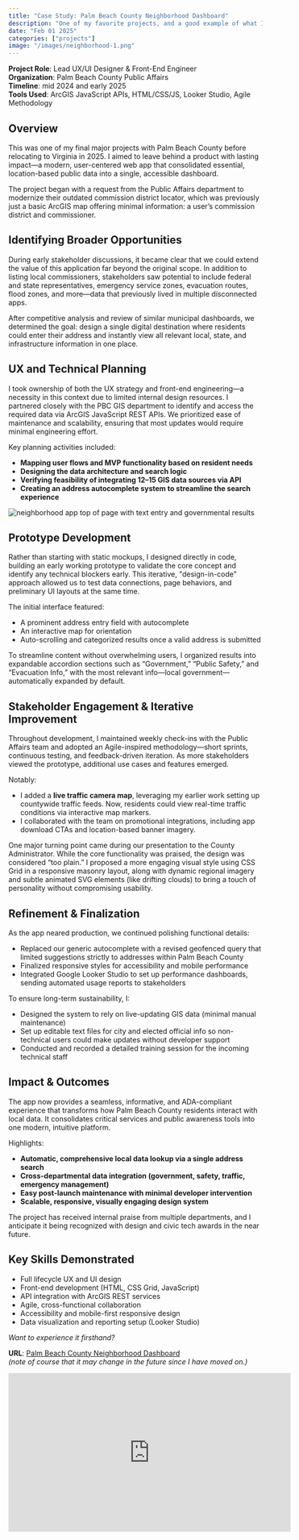 ```yaml
---
title: "Case Study: Palm Beach County Neighborhood Dashboard"
description: "One of my favorite projects, and a good example of what I can do with a bit more artistic freedom. This is a one-stop dashboard for address-specific information using a lot of the ArcGIS javascript API. It shows government representatives (federal, state, and local), voting precinct locations, police and fire departments, emergency management status, evacuation zones, flood zones, school districts and representatives, current land use, permitting authorities, and water service providers, all specific to the user's address. It also provides 40+ live traffic cam feeds laid out across the county map."
date: "Feb 01 2025"
categories: ["projects"]
image: "/images/neighborhood-1.png"
---
```


**Project Role**: Lead UX/UI Designer & Front-End Engineer  
**Organization**: Palm Beach County Public Affairs  
**Timeline**: mid 2024 and early 2025  
**Tools Used**: ArcGIS JavaScript APIs, HTML/CSS/JS, Looker Studio, Agile Methodology

## **Overview**

This was one of my final major projects with Palm Beach County before relocating to Virginia in 2025. I aimed to leave behind a product with lasting impact—a modern, user-centered web app that consolidated essential, location-based public data into a single, accessible dashboard.

The project began with a request from the Public Affairs department to modernize their outdated commission district locator, which was previously just a basic ArcGIS map offering minimal information: a user’s commission district and commissioner.

## **Identifying Broader Opportunities**

During early stakeholder discussions, it became clear that we could extend the value of this application far beyond the original scope. In addition to listing local commissioners, stakeholders saw potential to include federal and state representatives, emergency service zones, evacuation routes, flood zones, and more—data that previously lived in multiple disconnected apps.

After competitive analysis and review of similar municipal dashboards, we determined the goal: design a single digital destination where residents could enter their address and instantly view all relevant local, state, and infrastructure information in one place.

## **UX and Technical Planning**

I took ownership of both the UX strategy and front-end engineering—a necessity in this context due to limited internal design resources. I partnered closely with the PBC GIS department to identify and access the required data via ArcGIS JavaScript REST APIs. We prioritized ease of maintenance and scalability, ensuring that most updates would require minimal engineering effort.

Key planning activities included:

- **Mapping user flows and MVP functionality based on resident needs**
- **Designing the data architecture and search logic**
- **Verifying feasibility of integrating 12–15 GIS data sources via API**
- **Creating an address autocomplete system to streamline the search experience**

![neighborhood app top of page with text entry and governmental results](/images/neighborhood-1.png)

## **Prototype Development**

Rather than starting with static mockups, I designed directly in code, building an early working prototype to validate the core concept and identify any technical blockers early. This iterative, "design-in-code" approach allowed us to test data connections, page behaviors, and preliminary UI layouts at the same time.

The initial interface featured:

- A prominent address entry field with autocomplete
- An interactive map for orientation
- Auto-scrolling and categorized results once a valid address is submitted

To streamline content without overwhelming users, I organized results into expandable accordion sections such as “Government,” “Public Safety,” and “Evacuation Info,” with the most relevant info—local government—automatically expanded by default.

## **Stakeholder Engagement & Iterative Improvement**

Throughout development, I maintained weekly check-ins with the Public Affairs team and adopted an Agile-inspired methodology—short sprints, continuous testing, and feedback-driven iteration. As more stakeholders viewed the prototype, additional use cases and features emerged.

Notably:

- I added a **live traffic camera map**, leveraging my earlier work setting up countywide traffic feeds. Now, residents could view real-time traffic conditions via interactive map markers.
- I collaborated with the team on promotional integrations, including app download CTAs and location-based banner imagery.

One major turning point came during our presentation to the County Administrator. While the core functionality was praised, the design was considered “too plain.” I proposed a more engaging visual style using CSS Grid in a responsive masonry layout, along with dynamic regional imagery and subtle animated SVG elements (like drifting clouds) to bring a touch of personality without compromising usability.

## **Refinement & Finalization**

As the app neared production, we continued polishing functional details:

- Replaced our generic autocomplete with a revised geofenced query that limited suggestions strictly to addresses within Palm Beach County
- Finalized responsive styles for accessibility and mobile performance
- Integrated Google Looker Studio to set up performance dashboards, sending automated usage reports to stakeholders

To ensure long-term sustainability, I:

- Designed the system to rely on live-updating GIS data (minimal manual maintenance)
- Set up editable text files for city and elected official info so non-technical users could make updates without developer support
- Conducted and recorded a detailed training session for the incoming technical staff

## **Impact & Outcomes**

The app now provides a seamless, informative, and ADA-compliant experience that transforms how Palm Beach County residents interact with local data. It consolidates critical services and public awareness tools into one modern, intuitive platform.

Highlights:

- **Automatic, comprehensive local data lookup via a single address search**
- **Cross-departmental data integration (government, safety, traffic, emergency management)**
- **Easy post-launch maintenance with minimal developer intervention**
- **Scalable, responsive, visually engaging design system**

The project has received internal praise from multiple departments, and I anticipate it being recognized with design and civic tech awards in the near future.

## **Key Skills Demonstrated**

- Full lifecycle UX and UI design
- Front-end development (HTML, CSS Grid, JavaScript)
- API integration with ArcGIS REST services
- Agile, cross-functional collaboration
- Accessibility and mobile-first responsive design
- Data visualization and reporting setup (Looker Studio)

_Want to experience it firsthand?_

**URL**: [Palm Beach County Neighborhood Dashboard](https://pbc.gov/neighborhood)  
_(note of course that it may change in the future since I have moved on.)_

<div class="video-wrapper">
    <iframe class="w-full aspect-video rounded-lg" width="560" height="315" src="https://www.youtube.com/embed/TQfhnchHmQs?si=3hFMVzLi1vIQyoGs?rel=0" title="YouTube video player" frameborder="0" allow="accelerometer; autoplay; clipboard-write; encrypted-media; gyroscope; picture-in-picture; web-share" referrerpolicy="strict-origin-when-cross-origin" allowfullscreen></iframe>
</div>
